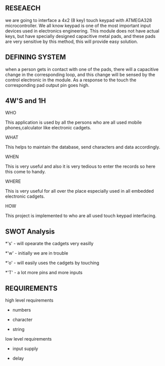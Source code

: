 ## RESEAECH 

we are going to interface a 4x2 (8 key) touch keypad with ATMEGA328 microcontroller. We all know keypad is one of the most important input devices used in electronics engineering. This module does not have actual keys, but have specially designed capacitive metal pads, and these pads are very sensitive by this method, this will provide easy solution.

## DEFINING SYSTEM

when a person gets in contact with one of the pads, there will a capacitive change in the corresponding loop, and this change will be sensed by the control electronic in the module. As a response to the touch the corresponding pad output pin goes high.  

## 4W'S and 1H

WHO

This application is used by all the persons who are all used mobile phones,calculator like electronic cadgets.

WHAT

This helps to maintain the database, send characters and data accordingly.

WHEN  

This is very useful and also it is very tedious to enter the records so here this come to handy.

WHERE 

This is very useful for all over the place especially used in all embedded electronic cadgets.

HOW

This project is implemented to who are all used touch keypad interfacing.

## SWOT Analysis

 *'s' - will opearate the cadgets very easilly
 
 *'w' - initially we are in trouble
 
 *'o' - will easily uses the cadgets by touching
 
 *'T' - a lot more pins and more inputs 
 
## REQUIREMENTS

high level requirements

 * numbers
 
 * character
 
 * string
 
low level requirements

 * input supply
 
 * delay
 

